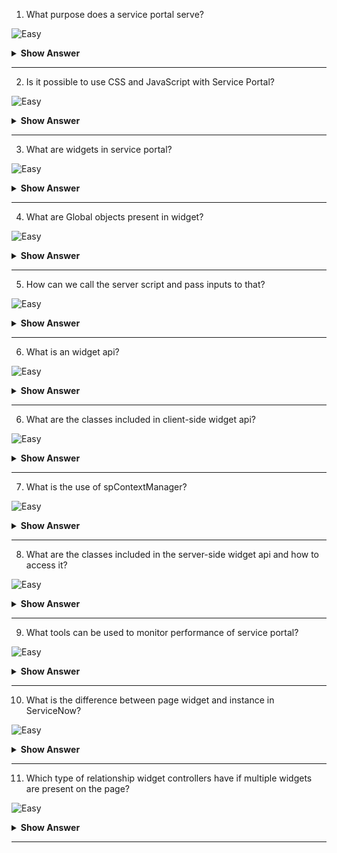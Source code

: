 1. What purpose does a service portal serve? 

![Easy](https://github.com/revaturelabs/interviewquestions/blob/dev/ComplexityTags/simple%20(2).svg)

<details><summary><b> Show Answer</b></summary>
  
<blockquote>

You may create a mobile-friendly self-service environment for your users with Service Portal. Users can utilise Service Portal to access particular platform functionalities since it interacts with various elements of the Now Platform.

</blockquote>
  
</details>

---

2. Is it possible to use CSS and JavaScript with Service Portal?

![Easy](https://github.com/revaturelabs/interviewquestions/blob/dev/ComplexityTags/simple%20(2).svg)

<details><summary><b> Show Answer</b></summary>
  
<blockquote>

Yes, it is possible to use CSS and JavaScript with Service Portal. You can either add the CSS and JavaScript directly to the Service Portal pages or you can create a widget that includes the CSS and JavaScript.

</blockquote>
  
</details>

---

3. What are widgets in service portal?

![Easy](https://github.com/revaturelabs/interviewquestions/blob/dev/ComplexityTags/simple%20(2).svg)

<details><summary><b> Show Answer</b></summary>
  
<blockquote>

Widgets are reusable components which make up the functionality of a portal page. Widgets define what a portal does and what information a user sees. Widgets are tightly coupled to the server-side JavaScript code which is powered by the Rhino engine under the Now Platform.

</blockquote>
  
</details>

---

4. What are Global objects present in widget?

![Easy](https://github.com/revaturelabs/interviewquestions/blob/dev/ComplexityTags/simple%20(2).svg)

<details><summary><b> Show Answer</b></summary>
  
<blockquote>

On Server side we have Data, input and, options. and on the client side we have data and options.

</blockquote>
  
</details>

---

5. How can we call the server script and pass inputs to that?

![Easy](https://github.com/revaturelabs/interviewquestions/blob/dev/ComplexityTags/simple%20(2).svg)

<details><summary><b> Show Answer</b></summary>
  
<blockquote>

We can use this.server.get() global method. This method will call the server script and passes custom input.

</blockquote>
  
</details>

---

6. What is an widget api? 

![Easy](https://github.com/revaturelabs/interviewquestions/blob/dev/ComplexityTags/simple%20(2).svg)

<details><summary><b> Show Answer</b></summary>
  
<blockquote>

Service Portal has an API known as the Widget API. The Widget API contains classes for both client-side and server-side scripting.

</blockquote>
  
</details>

---

6. What are the classes included in client-side widget api? 

![Easy](https://github.com/revaturelabs/interviewquestions/blob/dev/ComplexityTags/simple%20(2).svg)

<details><summary><b> Show Answer</b></summary>
  
<blockquote>

The client-side widget api includes spUtil, spModal, spAriaUtil, spContextManager.

</blockquote>
  
</details>

---

7. What is the use of spContextManager?

![Easy](https://github.com/revaturelabs/interviewquestions/blob/dev/ComplexityTags/simple%20(2).svg)

<details><summary><b> Show Answer</b></summary>
  
<blockquote>

The spContextManager makes the data from service portal widget available to other application in a service portal page.

</blockquote>
  
</details>

---

8. What are the classes included in the server-side widget api and how to access it?

![Easy](https://github.com/revaturelabs/interviewquestions/blob/dev/ComplexityTags/simple%20(2).svg)

<details><summary><b> Show Answer</b></summary>
  
<blockquote>

The server-side widget api includes GlideSPScriptable class and to access methods present in this class we can use $sp object.

</blockquote>
  
</details>

---

9. What tools can be used to monitor performance of service portal?

![Easy](https://github.com/revaturelabs/interviewquestions/blob/dev/ComplexityTags/simple%20(2).svg)

<details><summary><b> Show Answer</b></summary>
  
<blockquote>

We can use the performance analytics content pack. This enables us to improve user engagement with our portal by tracking the usage of the portal through preconfigured indicators.

</blockquote>
  
</details>

---

10. What is the difference between page widget and instance in ServiceNow?

![Easy](https://github.com/revaturelabs/interviewquestions/blob/dev/ComplexityTags/simple%20(2).svg)

<details><summary><b> Show Answer</b></summary>
  
<blockquote>

Widgets and Widget Instances are separate records and separate concepts. A Widget is the code template used to display content in the portal. A Widget Instance is created when a Widget is added to a Page. Every time a Widget is added to a Page it creates a new Widget Instance

</blockquote>
  
</details>

---

11. Which type of relationship widget controllers have if multiple widgets are present on the page?

![Easy](https://github.com/revaturelabs/interviewquestions/blob/dev/ComplexityTags/simple%20(2).svg)

<details><summary><b> Show Answer</b></summary>
  
<blockquote>

In most of the cases the widget controllers act as siblings. but in the case where one widget is embedded inside other they have paren child relationship.

</blockquote>
  
</details>

---



